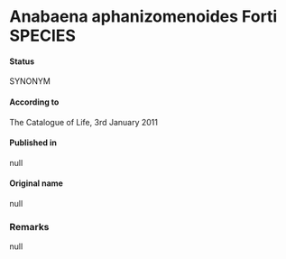 Anabaena aphanizomenoides Forti SPECIES
=======

#### Status
SYNONYM

#### According to
The Catalogue of Life, 3rd January 2011

#### Published in
null

#### Original name
null

### Remarks
null